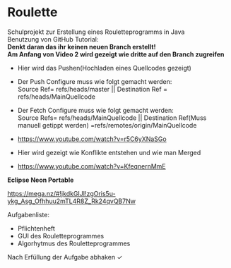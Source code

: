# Roulette
Schulprojekt zur Erstellung eines Rouletteprogramms in Java  
Benutzung von GitHub Tutorial:  
**Denkt daran das ihr keinen neuen Branch erstellt!**  
**Am Anfang von Video 2 wird gezeigt wie dritte auf den Branch zugreifen**
- Hier wird das Pushen(Hochladen eines Quellcodes gezeigt)
- Der Push Configure muss wie folgt gemacht werden:  
Source Ref= refs/heads/master || Destination Ref = refs/heads/MainQuellcode

- Der Fetch Configure muss wie folgt gemacht werden:  
Source Refs= refs/heads/MainQuellcode ||  Destination Ref(Muss manuell getippt werden) =refs/remotes/origin/MainQuellcode

- https://www.youtube.com/watch?v=r5C6yXNaSGo
- Hier wird gezeigt wie Konflikte entstehen und wie man Merged
- https://www.youtube.com/watch?v=KfeqnernMmE

**Eclipse Neon Portable**

https://mega.nz/#!jkdkGIJI!zgOris5u-ykg_Asg_Ofhhuu2mTL4R8Z_Rk24qvQB7Nw

Aufgabenliste:
- Pflichtenheft
- GUI des Rouletteprogrammes
- Algorhytmus des Rouletteprogrammes

Nach Erfüllung der Aufgabe abhaken ✓ 
